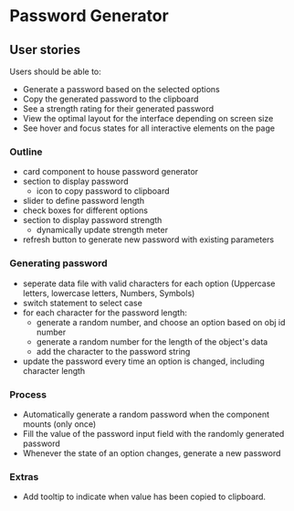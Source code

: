 # Password Generator

## User stories

Users should be able to:

- Generate a password based on the selected options
- Copy the generated password to the clipboard
- See a strength rating for their generated password
- View the optimal layout for the interface depending on screen size
- See hover and focus states for all interactive elements on the page

### Outline

- card component to house password generator
- section to display password
  - icon to copy password to clipboard
- slider to define password length
- check boxes for different options
- section to display password strength
  - dynamically update strength meter
- refresh button to generate new password with existing parameters

### Generating password

- seperate data file with valid characters for each option (Uppercase letters, lowercase letters, Numbers, Symbols)
- switch statement to select case
- for each character for the password length:
  - generate a random number, and choose an option based on obj id number
  - generate a random number for the length of the object's data
  - add the character to the password string
- update the password every time an option is changed, including character length

### Process

- Automatically generate a random password when the component mounts (only once)
- Fill the value of the password input field with the randomly generated password
- Whenever the state of an option changes, generate a new password

### Extras

- Add tooltip to indicate when value has been copied to clipboard.
